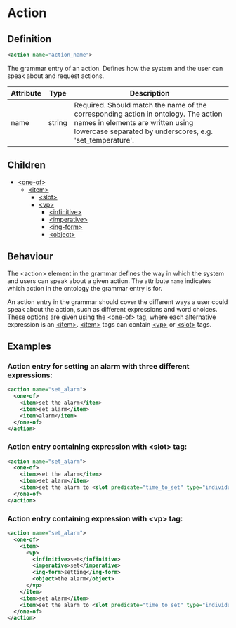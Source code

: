 # Action
## Definition
```xml
<action name="action_name">
```

The grammar entry of an action. Defines how the system and the user can speak about and request actions.

Attribute | Type | Description |
--- | --- | --- |
name | string | Required. Should match the name of the corresponding action in ontology. The action names in <action> elements are written using lowercase separated by underscores, e.g. 'set_temperature'. |

## Children
- [<one-of\>](/dialog-domain-description-definition/grammar/children/one-of)
    - [<item\>](/dialog-domain-description-definition/grammar/children/item)
        - [<slot\>](/dialog-domain-description-definition/grammar/children/slot)
        - [<vp\>](/dialog-domain-description-definition/grammar/children/vp)
            - [<infinitive\>](/dialog-domain-description-definition/grammar/children/vp)
            - [<imperative\>](/dialog-domain-description-definition/grammar/children/vp)
            - [<ing-form\>](/dialog-domain-description-definition/grammar/children/vp)
            - [<object\>](/dialog-domain-description-definition/grammar/children/vp)

## Behaviour
The <action\> element in the grammar defines the way in which the system and users can speak about a given action. The attribute `name` indicates which action in the ontology the grammar entry is for.

An action entry in the grammar should cover the different ways a user could speak about the action, such as different expressions and word choices. These options are given using the [<one-of\>](/dialog-domain-description-definition/grammar/children/one-of) tag, where each alternative expression is an [<item\>](/dialog-domain-description-definition/grammar/children/item). [<item\>](/dialog-domain-description-definition/grammar/children/item) tags can contain [<vp\>](/dialog-domain-description-definition/grammar/children/vp) or [<slot\>](/dialog-domain-description-definition/grammar/children/slot) tags.

## Examples
### Action entry for setting an alarm with three different expressions:

```xml
<action name="set_alarm">
  <one-of>
    <item>set the alarm</item>
    <item>set alarm</item>
    <item>alarm</item>
  </one-of>
</action>
```
### Action entry containing expression with <slot\> tag:

```xml
<action name="set_alarm">
  <one-of>
    <item>set the alarm</item>
    <item>set alarm</item>
    <item>set the alarm to <slot predicate="time_to_set" type="individual"/></item>
  </one-of>
</action>
```
### Action entry containing expression with <vp\> tag:

```xml
<action name="set_alarm">
  <one-of>
    <item>
      <vp>
        <infinitive>set</infinitive>
        <imperative>set</imperative>
        <ing-form>setting</ing-form>
        <object>the alarm</object>
      </vp>
    </item>
    <item>set alarm</item>
    <item>set the alarm to <slot predicate="time_to_set" type="individual"/></item>
  </one-of>
</action>
```
